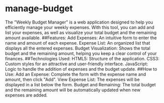 # manage-budget
The "Weekly Budget Manager" is a web application designed to help you efficiently manage your weekly expenses. With this tool, you can add and list your expenses, as well as visualize your total budget and the remaining amount available.
##Features:
Add Expenses: An intuitive form to enter the name and amount of each expense.
Expense List: An organized list that displays all the entered expenses.
Budget Visualization: Shows the total budget and the remaining amount, helping you keep a clear control of your finances.
##Technologies Used:
HTML5: Structure of the application.
CSS3: Custom styles for an attractive and user-friendly interface.
JavaScript: Logic to handle the addition of expenses and the budget update.
##How to Use:
Add an Expense: Complete the form with the expense name and amount, then click "Add".
View Expense List: The expenses will be displayed in a list below the form.
Budget and Remaining: The total budget and the remaining amount will be automatically updated when new expenses are added.
